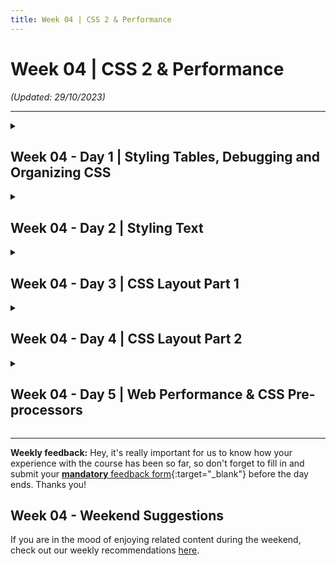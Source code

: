 ```yaml
---
title: Week 04 | CSS 2 & Performance
---
```


# Week 04 | CSS 2 & Performance

_(Updated: 29/10/2023)_

---

<!-- Week 04 - Day 1 | Styling Tables, Debugging and Organizing CSS -->
<details markdown="1">
  <summary>
    <h2>Week 04 - Day 1 | Styling Tables, Debugging and Organizing CSS</h2>
  </summary>

### Schedule

  - [Study](#study-plan)

### Study Plan

> **Important**
> As you'll notice, after finishing an MDN article, there are suggestions on what to study next.
> We strongly advise you to ignore this part and follow our curriculum's flow that you'll find on this document.

  - [Read: **Styling tables**](https://developer.mozilla.org/en-US/docs/Learn/CSS/Building_blocks/Styling_tables){:target="_blank"}
    - Level: Beginner

  - [Read: **Debugging CSS**](https://developer.mozilla.org/en-US/docs/Learn/CSS/Building_blocks/Debugging_CSS){:target="_blank"}
    - Level: Beginner

  - [Read: **Organizing your CSS**](https://developer.mozilla.org/en-US/docs/Learn/CSS/Building_blocks/Organizing){:target="_blank"}
    - Level: Beginner

<!-- Summary -->

### Exercises

  - [MDN's Assessment: **Test your skills: Tables**](https://developer.mozilla.org/en-US/docs/Learn/CSS/Building_blocks/Tables_tasks){:target="_blank"}

  - [MDN's Assessment: **Fundamental CSS comprehension**](https://developer.mozilla.org/en-US/docs/Learn/CSS/Building_blocks/Fundamental_CSS_comprehension){:target="_blank"}

  **IMPORTANT:** Make sure to complete all the tasks found in the **daily Progress Sheet** and update the sheet accordingly. Once you've updated the sheet, don't forget to `commit` and `push`. The progress draft sheet for this day is: **/user/week04/progress/progress.draft.w04.d01.csv**

  You should **NEVER** update the `draft` sheets directly, but rather work on a copy of them according to the instructions [found here](../week01/resources/PROGRESS-WORKFLOW.md).


### Extra Resources

  - [MDN's Assessment: **Creating fancy letterheaded paper**](https://developer.mozilla.org/en-US/docs/Learn/CSS/Building_blocks/Creating_fancy_letterheaded_paper){:target="_blank"}

  - [MDN's Assessment: **A cool-looking box**](https://developer.mozilla.org/en-US/docs/Learn/CSS/Building_blocks/A_cool_looking_box){:target="_blank"}

<!-- Sources and Attributions -->
  
</details>

<!-- Week 04 - Day 2 | Styling Text -->
<details markdown="1">
  <summary>
    <h2>Week 04 - Day 2 | Styling Text</h2>
  </summary>

### Schedule

  - [Study](#study-plan-1)

### Study Plan

  With the basics of the CSS language covered, the next CSS topic for you to concentrate on is styling text — one of the most common things you'll do with CSS. Here we look at text styling fundamentals including setting font, boldness, italics, line and letter spacing, drop shadows, and other text features. We round off the module by looking at applying custom fonts to your page, and styling lists and links.

  - [Read : **Fundamental text and font styling**](https://developer.mozilla.org/en-US/docs/Learn/CSS/Styling_text/Fundamentals){:target="_blank"}
    - Level: Beginner

  - [Read : **Styling lists**](https://developer.mozilla.org/en-US/docs/Learn/CSS/Styling_text/Styling_lists){:target="_blank"}
    - Level: Beginner

  - [Read : **Styling links**](https://developer.mozilla.org/en-US/docs/Learn/CSS/Styling_text/Styling_links){:target="_blank"}
    - Level: Beginner

  - [Read : **Web fonts**](https://developer.mozilla.org/en-US/docs/Learn/CSS/Styling_text/Web_fonts){:target="_blank"}
    - Level: Beginner

<!-- Summary -->

### Exercises

  - [MDN's Assessment: **Typesetting a community school homepage**](https://developer.mozilla.org/en-US/docs/Learn/CSS/Styling_text/Typesetting_a_homepage){:target="_blank"}

  **IMPORTANT:** Make sure to complete all the tasks found in the **daily Progress Sheet** and update the sheet accordingly. Once you've updated the sheet, don't forget to `commit` and `push`. The progress draft sheet for this day is: **/user/week04/progress/progress.draft.w04.d02.csv**

  You should **NEVER** update the `draft` sheets directly, but rather work on a copy of them according to the instructions [found here](../week01/resources/PROGRESS-WORKFLOW.md).


<!-- Extra Resources -->

<!-- Sources and Attributions -->
  
</details>

<!-- Week 04 - Day 3 | CSS Layout Part 1 -->
<details markdown="1">
  <summary>
    <h2>Week 04 - Day 3 | CSS Layout Part 1</h2>
  </summary>

### Schedule

  - [Study](#study-plan-2)

### Study Plan

  - [Read: **Introduction to CSS layout**](https://developer.mozilla.org/en-US/docs/Learn/CSS/CSS_layout/Introduction){:target="_blank"}
    - **Level:** Beginner

  - [Read: **Normal Flow**](https://developer.mozilla.org/en-US/docs/Learn/CSS/CSS_layout/Normal_Flow){:target="_blank"}
    - **Level:** Beginner

  - [Read: **Positioning**](https://developer.mozilla.org/en-US/docs/Learn/CSS/CSS_layout/Positioning){:target="_blank"}
    - **Level:** Beginner

  - [Complete the interactive **Learn Flexbox** tutorial](https://scrimba.com/learn/flexbox)
    - **Level:** Beginner
    - **Duration:** 1h
    - **Tip:** You can bookmark this [**really neat visual guide**](https://www.samanthaming.com/flexbox30/) to Flexbox and use it to quickly see a description and a visual overview of each property. If you find this useful, please don't forget to [star the repo](https://github.com/samanthaming/Flexbox30).

  > **Reminder:** If it feels too much at this point, don't worry. It takes time, lots and lots of practice and constantly going back to the concepts again and again in order to build confidence and become comfortable with the multitude of Flexbox properties. 



<!-- Summary -->

### Exercises

  - [MDN's Assessment: **Test your skills: Positioning**](https://developer.mozilla.org/en-US/docs/Learn/CSS/CSS_layout/Position_skills){:target="_blank"}

  - [Play: **Flexbox Defense**](http://flexboxdefense.com/){:target="_blank"}
    - Tower Defense with a twist: all towers must be positioned with CSS Flexbox.
    - Level: Beginner

  - [Play: **Flexbox Froggy**](https://flexboxfroggy.com/){:target="_blank"}
    - A game for learning CSS flexbox called Flexbox Froggy. The goal of the game is to help the frogs get to their lily pads by writing CSS code. See if you can beat all the levels!
    - Level: Beginner, Intermediate, Expert (check settings at the bottom of the page)
    - Lots of languages available, but we suggest playing it in English.

  - [MDN's Assessment: **Test your skills: Flexbox**](https://developer.mozilla.org/en-US/docs/Learn/CSS/CSS_layout/Flexbox_skills){:target="_blank"}

  As for the Flexbox Defense(1) and Flexbox Froggy(2), if you've  enjoyed the experience and it has helped you learn something, do not forget to star (⭐) the repos ([1](https://github.com/channingallen/tower-defense){:target="_blank"} & [2](https://github.com/thomaspark/flexboxfroggy){:target="_blank"}) of these awesome games!

  **IMPORTANT:** Make sure to complete all the tasks found in the **daily Progress Sheet** and update the sheet accordingly. Once you've updated the sheet, don't forget to `commit` and `push`. The progress draft sheet for this day is: **/user/week04/progress/progress.draft.w04.d03.csv**

  You should **NEVER** update the `draft` sheets directly, but rather work on a copy of them according to the instructions [found here](../week01/resources/PROGRESS-WORKFLOW.md).


### Extra Resources

  - [**A Complete Guide to Flexbox**](https://css-tricks.com/snippets/css/a-guide-to-flexbox/) _(You **definitely** need to bookmark this page if you want to master Flexbox)_

  - [Read the MDN **Flexbox** documentation](https://developer.mozilla.org/en-US/docs/Learn/CSS/CSS_layout/Flexbox){:target="_blank"}
    - **Level:** Beginner

### Sources and Attributions

  - [Flexbox Defense](https://github.com/channingallen/tower-defense){:target="_blank"} [(Last Commit point)](https://github.com/channingallen/tower-defense/tree/8466c0d260aa2a30744a73331cfd6441afefc659){:target="_blank"}
  - [Flexbox Froggy](https://github.com/thomaspark/flexboxfroggy){:target="_blank"} [(Last Commit point)](https://github.com/thomaspark/flexboxfroggy/tree/46274b15502b68f4d36d9377537f14643b16063c){:target="_blank"}
  
</details>

<!-- Week 04 - Day 4 | CSS Layout Part 2 -->
<details markdown="1">
  <summary>
    <h2>Week 04 - Day 4 | CSS Layout Part 2</h2>
  </summary>

### Schedule

  - [Study](#study-plan-3)

### Study Plan

  - [Read: **Responsive Design**](https://developer.mozilla.org/en-US/docs/Learn/CSS/CSS_layout/Responsive_Design){:target="_blank"}
    - Level: Beginner

  - [Read: **Beginner's guide to media queries**](https://developer.mozilla.org/en-US/docs/Learn/CSS/CSS_layout/Media_queries){:target="_blank"}
    - Level: Beginner

  - [Read: **Legacy layout methods**](https://developer.mozilla.org/en-US/docs/Learn/CSS/CSS_layout/Legacy_Layout_Methods){:target="_blank"}
    - Level: Beginner

  - [Read: **Supporting older browsers**](https://developer.mozilla.org/en-US/docs/Learn/CSS/CSS_layout/Supporting_Older_Browsers){:target="_blank"}
    - Level: Beginner

<!-- Summary -->

### Exercises

  - [MDN's Assessment: **Test your skills: Responsive web design and media queries**](https://developer.mozilla.org/en-US/docs/Learn/CSS/CSS_layout/rwd_skills){:target="_blank"}

  **IMPORTANT:** Make sure to complete all the tasks found in the **daily Progress Sheet** and update the sheet accordingly. Once you've updated the sheet, don't forget to `commit` and `push`. The progress draft sheet for this day is: **/user/week04/progress/progress.draft.w04.d04.csv**

  You should **NEVER** update the `draft` sheets directly, but rather work on a copy of them according to the instructions [found here](../week01/resources/PROGRESS-WORKFLOW.md).


### Extra Resources

  - [MDN's Assessment: **Fundamental layout comprehension**](https://developer.mozilla.org/en-US/docs/Learn/CSS/CSS_layout/Fundamental_Layout_Comprehension){:target="_blank"}

<!-- Sources and Attributions -->
  
</details>

<!-- Week 04 - Day 5 | Web Performance & CSS Pre-processors -->
<details markdown="1">
  <summary>
    <h2>Week 04 - Day 5 | Web Performance & CSS Pre-processors</h2>
  </summary>

### Schedule

  - [Study](#study-plan-4)

### Study Plan

  - [Read: **The "why" of web performance**](https://developer.mozilla.org/en-US/docs/Learn/Performance/why_web_performance){:target="_blank"}
    - Level: Beginner

  - [Read: **What is web performance?**](https://developer.mozilla.org/en-US/docs/Learn/Performance/What_is_web_performance){:target="_blank"}
    - Level: Beginner

  - [Read: **Perceived performance**](https://developer.mozilla.org/en-US/docs/Learn/Performance/Perceived_performance){:target="_blank"}
    - Level: Beginner

  - [Watch: **CSS Preprocessors**](https://www.youtube.com/watch?v=PJkWbezpHpE)
    - **Description:** In this video we look at the wonderful world of CSS Preprocessors and a few of the awesome things that you can do with CSS Preprocessors, and look at a few of the more popular ones; LESS, Sass (SCSS), and Stylus.
    - **Duration:** 12min

<!-- Summary -->

### Exercises

  There a lot of tools that can help a web developer check how good the performance of a website is. One of the best out there, and open source, is **Google Lighthouse**. Check the video below that covers the absolute basics of this simple but helpful tool

  [Watch: **What Is Google Lighthouse and How to Use It?**](https://www.youtube.com/watch?v=VyaHwvPWuZU){:target="_blank"}

  After watching the video, it's time to give it a go by following these steps:

  <!-- TODO: Replace week01 + exercises-3 with dynamic links. There should be no references to particular Weeks or Days inside the Modules content -->


  - Head over to your GitHub Page where your solution from [this exercise](/curriculum/week01/index.md#exercises-3) is published.
    - If you have not completed this exercise, now it's time to do so!
    <!-- TODO: Same as above. Replace references to weeks and days. -->
    - If you followed correctly the instructions provided you can find your solution following this link `https://<GITHUB_USERNAME>.github.io/WDX-180/user/week01/exercises/day04/cern/index.html` by replacing `<GITHUB_USERNAME>` with your username.
  - While on this page, open Lighthouse, in any way you prefer (we're suggesting using the Chrome Dev Tools), and initiate a report for `Desktop` device by checking the following categories: `Performance`, `Accessibility`, `Best Practices`, `SEO`.
  - After the report is finished, check thoroughly what changes can be made to increase the score in any of the 4 categories, and try to improve your site's performance as much as possible!

  The goal is to have a score on all categories over 90. **Let's start analyzing this webpage**!

  **IMPORTANT:** Make sure to complete all the tasks found in the **daily Progress Sheet** and update the sheet accordingly. Once you've updated the sheet, don't forget to `commit` and `push`. The progress draft sheet for this day is: **/user/week04/progress/progress.draft.w04.d05.csv**

  You should **NEVER** update the `draft` sheets directly, but rather work on a copy of them according to the instructions [found here](../week01/resources/PROGRESS-WORKFLOW.md).


<!-- Extra Resources -->

<!-- Sources and Attributions -->
  
</details>


---

**Weekly feedback:** Hey, it's really important for us to know how your experience with the course has been so far, so don't forget to fill in and submit your [**mandatory** feedback form](https://forms.gle/S6Zg3bbS2uuwsSZF9){:target="_blank"} before the day ends. Thanks you!

## Week 04 - Weekend Suggestions

If you are in the mood of enjoying related content during the weekend, check out our weekly recommendations [here](WEEKEND.md).